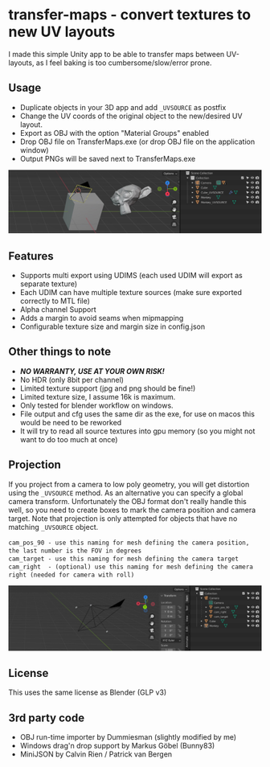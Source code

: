 # transfer-maps - convert textures to new UV layouts

I made this simple Unity app to be able to transfer maps between UV-layouts, as I feel baking is too cumbersome/slow/error prone.

## Usage
 - Duplicate objects in your 3D app and add `_UVSOURCE` as postfix
 - Change the UV coords of the original object to the new/desired UV layout.
 - Export as OBJ with the option "Material Groups" enabled
 - Drop OBJ file on TransferMaps.exe (or drop OBJ file on the application window)
 - Output PNGs will be saved next to TransferMaps.exe

![Blender Example](transfer-maps-blender.jpg)

## Features
 - Supports multi export using UDIMS (each used UDIM will export as separate texture)
 - Each UDIM can have multiple texture sources (make sure exported correctly to MTL file) 
 - Alpha channel Support
 - Adds a margin to avoid seams when mipmapping 
 - Configurable texture size and margin size in config.json

## Other things to note
 - ***NO WARRANTY, USE AT YOUR OWN RISK!***
 - No HDR (only 8bit per channel)
 - Limited texture support (jpg and png should be fine!) 
 - Limited texture size, I assume 16k is maximum.
 - Only tested for blender workflow on windows.
 - File output and cfg uses the same dir as the exe, for use on macos this would be need to be reworked
 - It will try to read all source textures into gpu memory (so you might not want to do too much at once)

## Projection
If you project from a camera to low poly geometry, you will get distortion using the `_UVSOURCE` method. As an alternative you can specify a global camera transform. Unfortunately the OBJ format don't really handle this well, so you need to create boxes to mark the camera position and camera target. Note that projection is only attempted for objects that have no matching `_UVSOURCE` object.

    cam_pos_90 - use this naming for mesh defining the camera position, the last number is the FOV in degrees
    cam_target - use this naming for mesh defining the camera target
    cam_right  - (optional) use this naming for mesh defining the camera right (needed for camera with roll)

![Projection Example](transfer-maps-projection.jpg)

## License

This uses the same license as Blender (GLP v3)

## 3rd party code
 * OBJ run-time importer by Dummiesman (slightly modified by me)
 * Windows drag'n drop support by Markus Göbel (Bunny83)
 * MiniJSON by Calvin Rien / Patrick van Bergen
